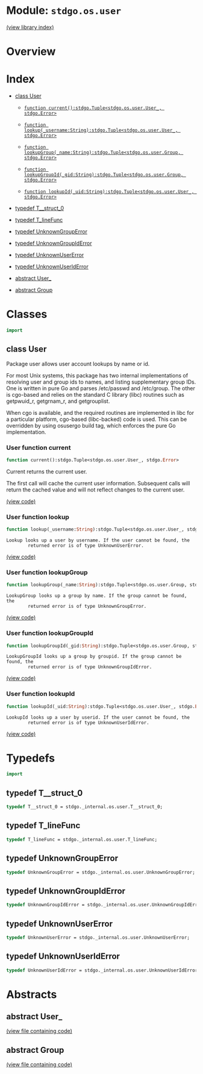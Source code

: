 # Module: `stdgo.os.user`

[(view library index)](../../stdgo.md)


# Overview


# Index


- [class User](<#class-user>)

  - [`function current():stdgo.Tuple<stdgo.os.user.User_, stdgo.Error>`](<#user-function-current>)

  - [`function lookup(_username:String):stdgo.Tuple<stdgo.os.user.User_, stdgo.Error>`](<#user-function-lookup>)

  - [`function lookupGroup(_name:String):stdgo.Tuple<stdgo.os.user.Group, stdgo.Error>`](<#user-function-lookupgroup>)

  - [`function lookupGroupId(_gid:String):stdgo.Tuple<stdgo.os.user.Group, stdgo.Error>`](<#user-function-lookupgroupid>)

  - [`function lookupId(_uid:String):stdgo.Tuple<stdgo.os.user.User_, stdgo.Error>`](<#user-function-lookupid>)

- [typedef T\_\_struct\_0](<#typedef-t__struct_0>)

- [typedef T\_lineFunc](<#typedef-t_linefunc>)

- [typedef UnknownGroupError](<#typedef-unknowngrouperror>)

- [typedef UnknownGroupIdError](<#typedef-unknowngroupiderror>)

- [typedef UnknownUserError](<#typedef-unknownusererror>)

- [typedef UnknownUserIdError](<#typedef-unknownuseriderror>)

- [abstract User\_](<#abstract-user_>)

- [abstract Group](<#abstract-group>)

# Classes


```haxe
import
```


## class User



Package user allows user account lookups by name or id.  


For most Unix systems, this package has two internal implementations of
resolving user and group ids to names, and listing supplementary group IDs.
One is written in pure Go and parses /etc/passwd and /etc/group. The other
is cgo\-based and relies on the standard C library \(libc\) routines such as
getpwuid\_r, getgrnam\_r, and getgrouplist.  


When cgo is available, and the required routines are implemented in libc
for a particular platform, cgo\-based \(libc\-backed\) code is used.
This can be overridden by using osusergo build tag, which enforces
the pure Go implementation.  

### User function current


```haxe
function current():stdgo.Tuple<stdgo.os.user.User_, stdgo.Error>
```



Current returns the current user.  


The first call will cache the current user information.
Subsequent calls will return the cached value and will not reflect
changes to the current user.  

[\(view code\)](<./User.hx#L122>)


### User function lookup


```haxe
function lookup(_username:String):stdgo.Tuple<stdgo.os.user.User_, stdgo.Error>
```


```
Lookup looks up a user by username. If the user cannot be found, the
        returned error is of type UnknownUserError.
```
[\(view code\)](<./User.hx#L132>)


### User function lookupGroup


```haxe
function lookupGroup(_name:String):stdgo.Tuple<stdgo.os.user.Group, stdgo.Error>
```


```
LookupGroup looks up a group by name. If the group cannot be found, the
        returned error is of type UnknownGroupError.
```
[\(view code\)](<./User.hx#L152>)


### User function lookupGroupId


```haxe
function lookupGroupId(_gid:String):stdgo.Tuple<stdgo.os.user.Group, stdgo.Error>
```


```
LookupGroupId looks up a group by groupid. If the group cannot be found, the
        returned error is of type UnknownGroupIdError.
```
[\(view code\)](<./User.hx#L162>)


### User function lookupId


```haxe
function lookupId(_uid:String):stdgo.Tuple<stdgo.os.user.User_, stdgo.Error>
```


```
LookupId looks up a user by userid. If the user cannot be found, the
        returned error is of type UnknownUserIdError.
```
[\(view code\)](<./User.hx#L142>)


# Typedefs


```haxe
import
```


## typedef T\_\_struct\_0


```haxe
typedef T__struct_0 = stdgo._internal.os.user.T__struct_0;
```


## typedef T\_lineFunc


```haxe
typedef T_lineFunc = stdgo._internal.os.user.T_lineFunc;
```


## typedef UnknownGroupError


```haxe
typedef UnknownGroupError = stdgo._internal.os.user.UnknownGroupError;
```


## typedef UnknownGroupIdError


```haxe
typedef UnknownGroupIdError = stdgo._internal.os.user.UnknownGroupIdError;
```


## typedef UnknownUserError


```haxe
typedef UnknownUserError = stdgo._internal.os.user.UnknownUserError;
```


## typedef UnknownUserIdError


```haxe
typedef UnknownUserIdError = stdgo._internal.os.user.UnknownUserIdError;
```


# Abstracts


## abstract User\_


[\(view file containing code\)](<./User.hx>)


## abstract Group


[\(view file containing code\)](<./User.hx>)


